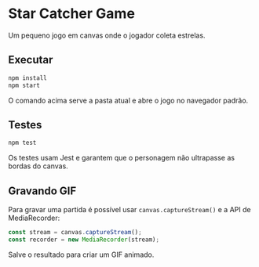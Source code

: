 # Star Catcher Game

Um pequeno jogo em canvas onde o jogador coleta estrelas.

## Executar

```bash
npm install
npm start
```

O comando acima serve a pasta atual e abre o jogo no navegador padrão.

## Testes

```bash
npm test
```

Os testes usam Jest e garantem que o personagem não ultrapasse as bordas do canvas.

## Gravando GIF

Para gravar uma partida é possível usar `canvas.captureStream()` e a API de MediaRecorder:

```javascript
const stream = canvas.captureStream();
const recorder = new MediaRecorder(stream);
```

Salve o resultado para criar um GIF animado.
